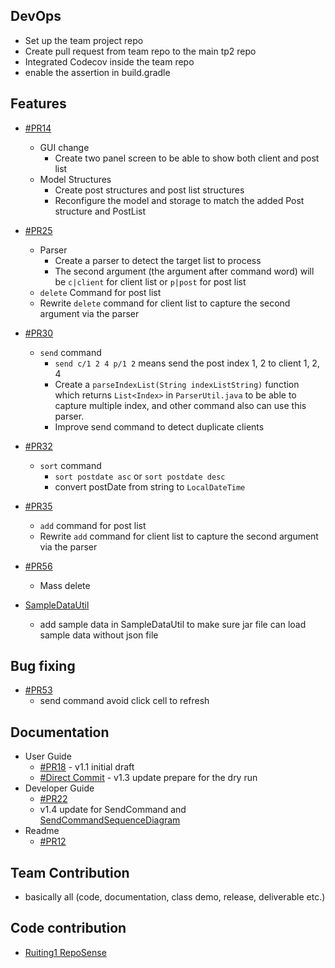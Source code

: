 ## DevOps
- Set up the team project repo
- Create pull request from team repo to the main tp2 repo
- Integrated Codecov inside the team repo
- enable the assertion in build.gradle

## Features

- [#PR14](https://github.com/AY2122S2-TIC4002-F18-6/tp2/pull/14)
  - GUI change 
    - Create two panel screen to be able to show both client and post list
  - Model Structures
    - Create post structures and post list structures
    - Reconfigure the model and storage to match the added Post structure and PostList

- [#PR25](https://github.com/AY2122S2-TIC4002-F18-6/tp2/pull/25)
  - Parser
    - Create a parser to detect the target list to process 
    - The second argument (the argument after command word) will be `c|client` for client list or `p|post` for post list
  - `delete` Command for post list
  - Rewrite `delete` command for client list to capture the second argument via the parser

- [#PR30](https://github.com/AY2122S2-TIC4002-F18-6/tp2/pull/30)
  - `send` command 
    - `send c/1 2 4 p/1 2` means send the post index 1, 2 to client 1, 2, 4
    - Create a `parseIndexList(String indexListString)` function which returns `List<Index>` in `ParserUtil.java` to be able to capture multiple index, and other command also can use this parser.
    - Improve send command to detect duplicate clients

- [#PR32](https://github.com/AY2122S2-TIC4002-F18-6/tp2/pull/32)
  - `sort` command
    - `sort postdate asc` or `sort postdate desc`
    - convert postDate from string to `LocalDateTime`

- [#PR35](https://github.com/AY2122S2-TIC4002-F18-6/tp2/pull/35)
  - `add` command for post list
  - Rewrite `add` command for client list to capture the second argument via the parser

- [#PR56](https://github.com/AY2122S2-TIC4002-F18-6/tp2/pull/56)
  - Mass delete

- [SampleDataUtil](https://github.com/AY2122S2-TIC4002-F18-6/tp2/commit/10bd5df9ca1ba77fb42547fff5bec64e8dec96c7)
  - add sample data in SampleDataUtil to make sure jar file can load sample data without json file

## Bug fixing

- [#PR53](https://github.com/AY2122S2-TIC4002-F18-6/tp2/pull/53)
  - send command avoid click cell to refresh
  
## Documentation

- User Guide
  - [#PR18](https://github.com/AY2122S2-TIC4002-F18-6/tp2/pull/18) - v1.1 initial draft
  - [#Direct Commit](https://github.com/AY2122S2-TIC4002-F18-6/tp2/commit/0f7fab97a8b2cb3922ea5ab0e1fe5505b1b9ebc0) - v1.3 update prepare for the dry run
- Developer Guide
  - [#PR22](https://github.com/AY2122S2-TIC4002-F18-6/tp2/pull/22)
  - v1.4 update for SendCommand and [SendCommandSequenceDiagram](images/SendCommandSequenceDiagram.png)
- Readme
  - [#PR12](https://github.com/AY2122S2-TIC4002-F18-6/tp2/pull/12)

## Team Contribution

- basically all (code, documentation, class demo, release, deliverable etc.)

## Code contribution
- [Ruiting1 RepoSense](https://nus-tic4002-ay2122s2.github.io/tp-dashboard/?search=&sort=groupTitle&sortWithin=title&timeframe=commit&mergegroup=&groupSelect=groupByRepos&breakdown=true&checkedFileTypes=docs~functional-code~test-code~other&since=2022-02-11&tabOpen=true&tabType=authorship&tabAuthor=Ruiting1&tabRepo=AY2122S2-TIC4002-F18-6%2Ftp2%5Bmaster%5D&authorshipIsMergeGroup=false&authorshipFileTypes=docs~functional-code~test-code~other&authorshipIsBinaryFileTypeChecked=false)



